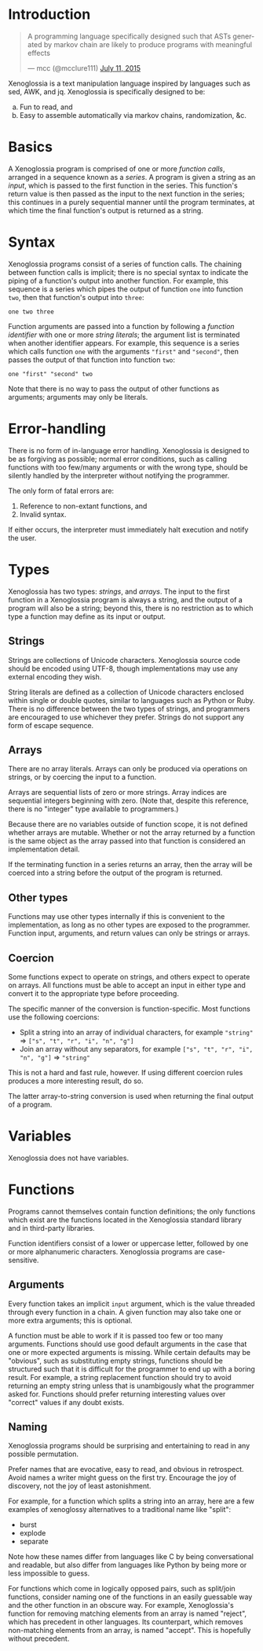 # Introduction

<blockquote class="twitter-tweet" lang="en"><p lang="en" dir="ltr">A programming language specifically designed such that ASTs generated by markov chain are likely to produce programs with meaningful effects</p>&mdash; mcc (@mcclure111) <a href="https://twitter.com/mcclure111/status/619713910552133632">July 11, 2015</a></blockquote>
<script async src="//platform.twitter.com/widgets.js" charset="utf-8"></script>

Xenoglossia is a text manipulation language inspired by languages such as sed, AWK, and jq.
Xenoglossia is specifically designed to be:

<ol type="a">
<li>Fun to read, and</li>
<li>Easy to assemble automatically via markov chains, randomization, &amp;c.</li>
</ol>

# Basics

A Xenoglossia program is comprised of one or more *function calls*, arranged in a sequence known as a *series*.
A program is given a string as an *input*, which is passed to the first function in the series.
This function's return value is then passed as the input to the next function in the series; this continues in a purely sequential manner until the program terminates, at which time the final function's output is returned as a string.

# Syntax

Xenoglossia programs consist of a series of function calls.
The chaining between function calls is implicit; there is no special syntax to indicate the piping of a function's output into another function.
For example, this sequence is a series which pipes the output of function `one` into function `two`, then that function's output into `three`:

```
one two three
```

Function arguments are passed into a function by following a *function identifier* with one or more *string literals*; the argument list is terminated when another identifier appears.
For example, this sequence is a series which calls function `one` with the arguments `"first"` and `"second"`, then passes the output of that function into function `two`:

```
one "first" "second" two
```

Note that there is no way to pass the output of other functions as arguments; arguments may only be literals.

# Error-handling

There is no form of in-language error handling.
Xenoglossia is designed to be as forgiving as possible; normal error conditions, such as calling functions with too few/many arguments or with the wrong type, should be silently handled by the interpreter without notifying the programmer.

The only form of fatal errors are: 

1. Reference to non-extant functions, and
2. Invalid syntax.

If either occurs, the interpreter must immediately halt execution and notify the user.

# Types

Xenoglossia has two types: *strings*, and *arrays*.
The input to the first function in a Xenoglossia program is always a string, and the output of a program will also be a string; beyond this, there is no restriction as to which type a function may define as its input or output.

## Strings

Strings are collections of Unicode characters.
Xenoglossia source code should be encoded using UTF-8, though implementations may use any external encoding they wish.

String literals are defined as a collection of Unicode characters enclosed within single or double quotes, similar to languages such as Python or Ruby.
There is no difference between the two types of strings, and programmers are encouraged to use whichever they prefer.
Strings do not support any form of escape sequence.

## Arrays

There are no array literals.
Arrays can only be produced via operations on strings, or by coercing the input to a function.

Arrays are sequential lists of zero or more strings.
Array indices are sequential integers beginning with zero.
(Note that, despite this reference, there is no "integer" type available to programmers.)

Because there are no variables outside of function scope, it is not defined whether arrays are mutable.
Whether or not the array returned by a function is the same object as the array passed into that function is considered an implementation detail.

If the terminating function in a series returns an array, then the array will be coerced into a string before the output of the program is returned.

## Other types

Functions may use other types internally if this is convenient to the implementation, as long as no other types are exposed to the programmer.
Function input, arguments, and return values can only be strings or arrays.

## Coercion

Some functions expect to operate on strings, and others expect to operate on arrays.
All functions must be able to accept an input in either type and convert it to the appropriate type before proceeding.

The specific manner of the conversion is function-specific.
Most functions use the following coercions:

* Split a string into an array of individual characters, for example `"string"` => `["s", "t", "r", "i", "n", "g"]`
* Join an array without any separators, for example `["s", "t", "r", "i", "n", "g"]` => `"string"`

This is not a hard and fast rule, however.
If using different coercion rules produces a more interesting result, do so.

The latter array-to-string conversion is used when returning the final output of a program.

# Variables

Xenoglossia does not have variables.

# Functions

Programs cannot themselves contain function definitions; the only functions which exist are the functions located in the Xenoglossia standard library and in third-party libraries.

Function identifiers consist of a lower or uppercase letter, followed by one or more alphanumeric characters.
Xenoglossia programs are case-sensitive.

## Arguments

Every function takes an implicit `input` argument, which is the value threaded through every function in a chain.
A given function may also take one or more extra arguments; this is optional.

A function must be able to work if it is passed too few or too many arguments.
Functions should use good default arguments in the case that one or more expected arguments is missing.
While certain defaults may be "obvious", such as substituting empty strings, functions should be structured such that it is difficult for the programmer to end up with a boring result.
For example, a string replacement function should try to avoid returning an empty string unless that is unambigously what the programmer asked for.
Functions should prefer returning interesting values over "correct" values if any doubt exists.

## Naming

Xenoglossia programs should be surprising and entertaining to read in any possible permutation.

Prefer names that are evocative, easy to read, and obvious in retrospect.
Avoid names a writer might guess on the first try.
Encourage the joy of discovery, not the joy of least astonishment.

For example, for a function which splits a string into an array, here are a few examples of xenoglossy alternatives to a traditional name like "split":

* burst
* explode
* separate

Note how these names differ from languages like C by being conversational and readable, but also differ from languages like Python by being more or less impossible to guess.

For functions which come in logically opposed pairs, such as split/join functions, consider naming one of the functions in an easily guessable way and the other function in an obscure way.
For example, Xenoglossia's function for removing matching elements from an array is named "reject", which has precedent in other languages.
Its counterpart, which removes non-matching elements from an array, is named "accept".
This is hopefully without precedent.
